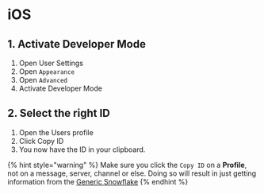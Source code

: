 # iOS

## 1. Activate Developer Mode

1. Open User Settings
2. Open `Appearance`
3. Open `Advanced`
4. Activate Developer Mode

## 2. Select the right ID

1. Open the Users profile
2. Click Copy ID
3. You now have the ID in your clipboard.

{% hint style="warning" %}
Make sure you click the `Copy ID` on a **Profile**, not on a message, server, channel or else. Doing so will result in just getting information from the [Generic Snowflake](https://wiki.discord.id/miscellaneous/snowflakes)
{% endhint %}

